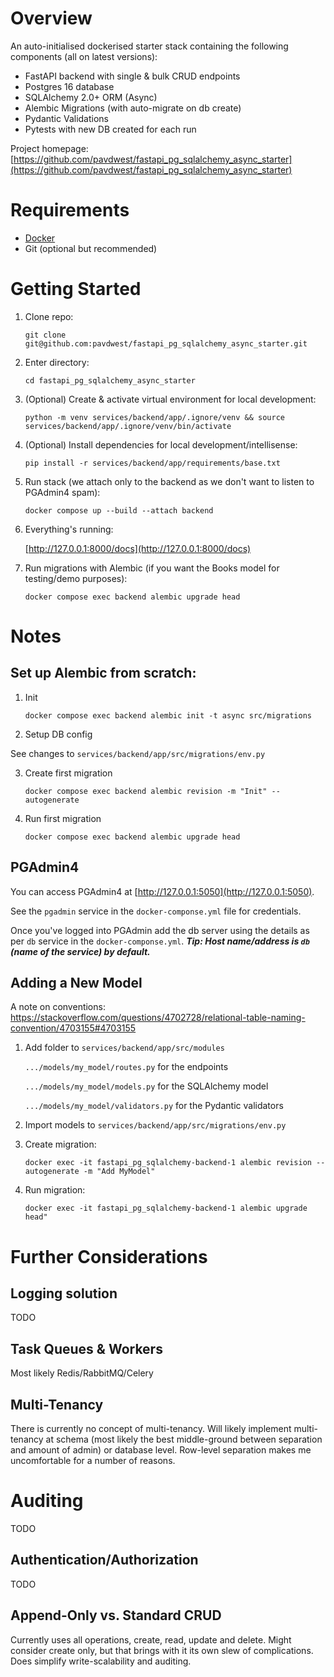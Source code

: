 # Overview

An auto-initialised dockerised starter stack containing the following components (all on latest versions):

* FastAPI backend with single & bulk CRUD endpoints
* Postgres 16 database
* SQLAlchemy 2.0+ ORM (Async)
* Alembic Migrations (with auto-migrate on db create)
* Pydantic Validations
* Pytests with new DB created for each run

Project homepage: [https://github.com/pavdwest/fastapi_pg_sqlalchemy_async_starter](https://github.com/pavdwest/fastapi_pg_sqlalchemy_async_starter)

# Requirements

* [Docker](https://www.docker.com/)
* Git (optional but recommended)

# Getting Started

1. Clone repo:

    ```git clone git@github.com:pavdwest/fastapi_pg_sqlalchemy_async_starter.git```

2. Enter directory:

    ```cd fastapi_pg_sqlalchemy_async_starter```

3. (Optional) Create & activate virtual environment for local development:

    ```python -m venv services/backend/app/.ignore/venv && source services/backend/app/.ignore/venv/bin/activate```

4. (Optional) Install dependencies for local development/intellisense:

    ```pip install -r services/backend/app/requirements/base.txt```

5. Run stack (we attach only to the backend as we don't want to listen to PGAdmin4 spam):

    ```docker compose up --build --attach backend```

6. Everything's running:

    [http://127.0.0.1:8000/docs](http://127.0.0.1:8000/docs)

7. Run migrations with Alembic (if you want the Books model for testing/demo purposes):

     ```docker compose exec backend alembic upgrade head```

# Notes

## Set up Alembic from scratch:

1. Init

    ```docker compose exec backend alembic init -t async src/migrations```

2. Setup DB config

See changes to ```services/backend/app/src/migrations/env.py```

3. Create first migration

    ```docker compose exec backend alembic revision -m "Init" --autogenerate```

4. Run first migration

     ```docker compose exec backend alembic upgrade head```

## PGAdmin4

You can access PGAdmin4 at [http://127.0.0.1:5050](http://127.0.0.1:5050).

See the `pgadmin` service in the ```docker-componse.yml``` file for credentials.

Once you've logged into PGAdmin add the db server using the details as per `db` service in the ```docker-componse.yml```. **_Tip: Host name/address is `db` (name of the service) by default._**

## Adding a New Model

A note on conventions: https://stackoverflow.com/questions/4702728/relational-table-naming-convention/4703155#4703155

1. Add folder to ```services/backend/app/src/modules```

    `.../models/my_model/routes.py`         for the endpoints

    `.../models/my_model/models.py`         for the SQLAlchemy model

    `.../models/my_model/validators.py`     for the Pydantic validators

2. Import models to ```services/backend/app/src/migrations/env.py```

3. Create migration:

    ```docker exec -it fastapi_pg_sqlalchemy-backend-1 alembic revision --autogenerate -m "Add MyModel"```

4. Run migration:

    ```docker exec -it fastapi_pg_sqlalchemy-backend-1 alembic upgrade head"```

# Further Considerations

## Logging solution

TODO

## Task Queues & Workers

Most likely Redis/RabbitMQ/Celery

## Multi-Tenancy

There is currently no concept of multi-tenancy. Will likely implement multi-tenancy at schema (most likely the best middle-ground between separation and amount of admin) or database level. Row-level separation makes me uncomfortable for a number of reasons.

# Auditing

TODO

## Authentication/Authorization

TODO

## Append-Only vs. Standard CRUD

Currently uses all operations, create, read, update and delete. Might consider create only, but that brings with it its own slew of complications. Does simplify write-scalability and auditing.
